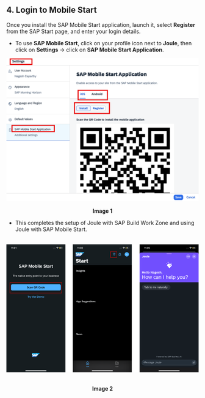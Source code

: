## 4. Login to Mobile Start

Once you install the SAP Mobile Start application, launch it, select **Register** from the SAP Start page, and enter your login details. 

- To use **SAP Mobile Start**, click on your profile icon next to **Joule**, then click on **Settings** -> click on **SAP Mobile Start Application**. 

![Mob start application](images/14.png)

**<p align="center"> Image 1 </p>**

- This completes the setup of Joule with SAP Build Work Zone and using Joule with SAP Mobile Start.

<p align="center"> 
<img src="images/16.png"> 
</p>

**<p align="center"> Image 2 </p>**
